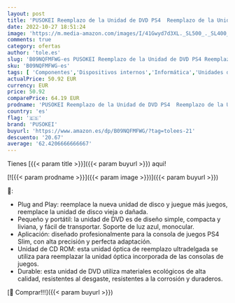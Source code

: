 ```yaml
---
layout: post
title: 'PUSOKEI Reemplazo de la Unidad de DVD PS4  Reemplazo de la Unidad de Disco Reemplazo de la Unidad óptica Interna Unidad óptica Ultradelgada Unidad óptica de DVD para la Consola de Juegos PS4 Slim'
date: 2022-10-27 18:51:24
image: 'https://m.media-amazon.com/images/I/41Gwyd7d3XL._SL500_._SL400_.jpg'
comments: true
category: ofertas
author: 'tole.es'
slug: 'B09NQFMFWG-es PUSOKEI Reemplazo de la Unidad de DVD PS4 Reemplazo de la...'
sku: 'B09NQFMFWG-es'
tags: [ 'Componentes','Dispositivos internos','Informática','Unidades de CD y DVD internas','Unidades de disco óptico internas','ps4','pusokei','🇪🇸', ]
actualPrice: 50.92 EUR
currency: EUR
price: 50.92
comparePrice: 64.19 EUR
prodname: 'PUSOKEI Reemplazo de la Unidad de DVD PS4  Reemplazo de la Unidad de Disco Reemplazo de la Unidad óptica Interna Unidad óptica Ultradelgada Unidad óptica de DVD para la Consola de Juegos PS4 Slim'
country: 'es'
flag: '🇪🇸'
brand: 'PUSOKEI'
buyurl: 'https://www.amazon.es/dp/B09NQFMFWG/?tag=tolees-21'
descuento: '20.67'
average: '62.4206666666667'
---
```


Tienes [{{< param title >}}]({{< param buyurl >}}) aqui!

[![{{< param prodname >}}]({{< param image >}})]({{< param buyurl >}})

🔎:

- Plug and Play: reemplace la nueva unidad de disco y juegue más juegos, reemplace la unidad de disco vieja o dañada.
- Pequeño y portátil: la unidad de DVD es de diseño simple, compacta y liviana, y fácil de transportar. Soporte de luz azul, monocular.
- Aplicación: diseñado profesionalmente para la consola de juegos PS4 Slim, con alta precisión y perfecta adaptación.
- Unidad de CD ROM: esta unidad óptica de reemplazo ultradelgada se utiliza para reemplazar la unidad óptica incorporada de las consolas de juegos.
- Durable: esta unidad de DVD utiliza materiales ecológicos de alta calidad, resistentes al desgaste, resistentes a la corrosión y duraderos.

[🛒 Comprar!!!]({{< param buyurl >}})
